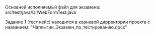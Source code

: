Основной исполняемый файл для экзамена: src/test/java/UI/WebFormTest.java



Задание 1 (тест кейс) находится в корневой дирректории проекта с названием: "Чаплыгин_Экзамен_по_тестированию.docx"

